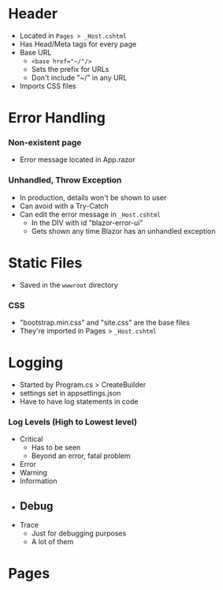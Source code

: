 # Header

- Located in `Pages > _Host.cshtml`
- Has Head/Meta tags for every page
- Base URL
  - `<base href="~/"/>`
  - Sets the prefix for URLs
  - Don't include "~/" in any URL
- Imports CSS files

# Error Handling

### Non-existent page

- Error message located in App.razor

### Unhandled, Throw Exception

- In production, details won't be shown to user
- Can avoid with a Try-Catch
- Can edit the error message in `_Host.cshtml`
  - In the DIV with id "blazor-error-ui"
  - Gets shown any time Blazor has an unhandled exception

# Static Files

- Saved in the `wwwroot` directory

### CSS

- "bootstrap.min.css" and "site.css" are the base files
- They're imported in Pages > `_Host.cshtml`

# Logging 

- Started by Program.cs > CreateBuilder
- settings set in appsettings.json
- Have to have log statements in code

### Log Levels (High to Lowest level)

- Critical
  - Has to be seen
  - Beyond an error, fatal problem
- Error
- Warning
- Information
- Debug
  - 
- Trace
  - Just for debugging purposes
  - A lot of them

# Pages



